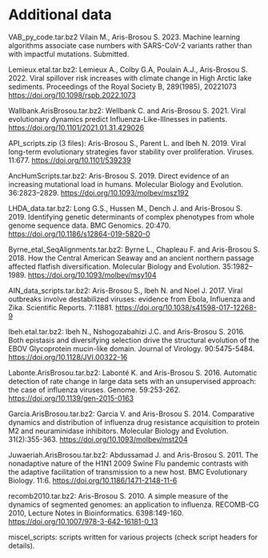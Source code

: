 Additional data
===============

VAB_py_code.tar.bz2
Vilain M., Aris-Brosou S. 2023. Machine learning algorithms associate case numbers with SARS-CoV-2 variants rather than with impactful mutations. Submitted.

Lemieux.etal.tar.bz2:
Lemieux A., Colby G.A, Poulain A.J., Aris-Brosou S. 2022. Viral spillover risk increases with climate change in High Arctic lake sediments. Proceedings of the Royal Society B, 289(1985), 20221073
https://doi.org/10.1098/rspb.2022.1073

Wallbank.ArisBrosou.tar.bz2:
Wellbank C. and Aris-Brosou S. 2021. Viral evolutionary dynamics predict Influenza-Like-Illnesses in patients.
https://doi.org/10.1101/2021.01.31.429026

API_scripts.zip (3 files):
Aris-Brosou S., Parent L. and Ibeh N. 2019. Viral long-term evolutionary strategies favor stability over proliferation. Viruses. 11:677.
https://doi.org/10.1101/539239

AncHumScripts.tar.bz2:
Aris-Brosou S. 2019. Direct evidence of an increasing mutational load in humans. Molecular Biology and Evolution. 36:2823–2829. 
https://doi.org/10.1093/molbev/msz192

LHDA_data.tar.bz2:
Long G.S., Hussen M., Dench J. and Aris-Brosou S. 2019. Identifying genetic determinants of complex phenotypes from whole genome sequence data. BMC Genomics. 20:470.
https://doi.org/10.1186/s12864-019-5820-0

Byrne_etal_SeqAlignments.tar.bz2:
Byrne L., Chapleau F. and Aris-Brosou S. 2018. How the Central American Seaway and an ancient northern passage affected flatfish diversification. Molecular Biology and Evolution. 35:1982–1989.
https://doi.org/10.1093/molbev/msy104

AIN_data_scripts.tar.bz2:
Aris-Brosou S., Ibeh N. and Noel J. 2017. Viral outbreaks involve destabilized viruses: evidence from Ebola, Influenza and Zika. Scientific Reports. 7:11881.
https://doi.org/10.1038/s41598-017-12268-9

Ibeh.etal.tar.bz2:
Ibeh N., Nshogozabahizi J.C. and Aris-Brosou S. 2016. Both epistasis and diversifying selection drive the structural evolution of the EBOV Glycoprotein mucin-like domain. Journal of Virology. 90:5475-5484.
https://doi.org/10.1128/JVI.00322-16

Labonte.ArisBrosou.tar.bz2:
Labonté K. and Aris-Brosou S. 2016. Automatic detection of rate change in large data sets with an unsupervised approach: the case of influenza viruses. Genome. 59:253-262.
https://doi.org/10.1139/gen-2015-0163

Garcia.ArisBrosou.tar.bz2: 
Garcia V. and Aris-Brosou S. 2014. Comparative dynamics and distribution of influenza drug resistance acquisition to protein M2 and neuraminidase inhibitors. Molecular Biology and Evolution. 31(2):355-363.
https://doi.org/10.1093/molbev/mst204

Juwaeriah.ArisBrosou.tar.bz2:
Abdussamad J. and Aris-Brosou S. 2011. The nonadaptive nature of the H1N1 2009 Swine Flu pandemic contrasts with the adaptive facilitation of transmission to a new host. BMC Evolutionary Biology. 11:6.
https://doi.org/10.1186/1471-2148-11-6

recomb2010.tar.bz2:
Aris-Brosou S. 2010. A simple measure of the dynamics of segmented genomes: an application to influenza. RECOMB-CG 2010, Lecture Notes in Bioinformatics. 6398:149-160.
https://doi.org/10.1007/978-3-642-16181-0_13

miscel_scripts: scripts written for various projects (check script headers for details).
